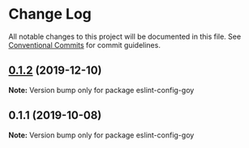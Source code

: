 # Change Log

All notable changes to this project will be documented in this file.
See [Conventional Commits](https://conventionalcommits.org) for commit guidelines.

## [0.1.2](https://github.com/goy-fe/configs/compare/eslint-config-goy@0.1.1...eslint-config-goy@0.1.2) (2019-12-10)

**Note:** Version bump only for package eslint-config-goy

## 0.1.1 (2019-10-08)

**Note:** Version bump only for package eslint-config-goy
